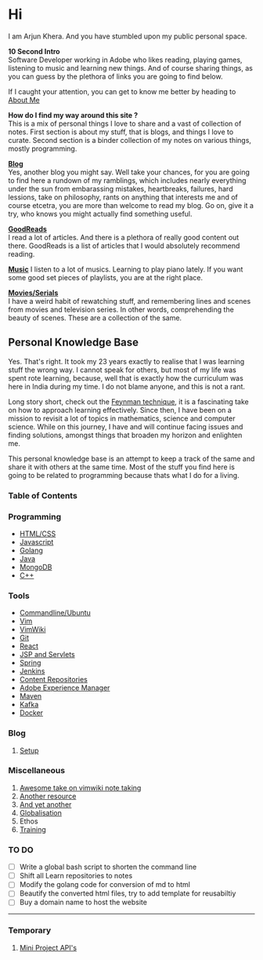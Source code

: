 # Hi

I am Arjun Khera. And you have stumbled upon my public personal space. 

**10 Second Intro**  
Software Developer working in Adobe who likes reading, playing games, listening to music and learning new things.
And of course sharing things, as you can guess by the plethora of links you are going to find below.

If I caught your attention, you can get to know me better by heading to [About Me](about.md)

**How do I find my way around this site ?**  
This is a mix of personal things I love to share and a vast of collection of notes. First section is about my stuff,
that is blogs, and things I love to curate. Second section is a binder collection of my notes on various things, mostly programming. 

**[Blog](/blog/main.md)**   
Yes, another blog you might say. Well take your chances, for you are going to find here a rundown of my ramblings, which includes
nearly everything under the sun from embarassing mistakes, heartbreaks, failures, hard lessions, take on philosophy, rants on 
anything that interests me and of course etcetra, you are more than welcome to read my blog. Go on, give it a try, who knows you 
might actually find something useful.

**[GoodReads](/goodReads/main.md)**  
I read a lot of articles. And there is a plethora of really good content out there. GoodReads is a list of articles that 
I would absolutely recommend reading.  

**[Music](/music/main.md)** 
I listen to a lot of musics. Learning to play piano lately. If you want some good set pieces of playlists, you are at the right place.  

**[Movies/Serials](movies/main.md)**  
I have a weird habit of rewatching stuff, and remembering lines and scenes from movies and television series. In other words, comprehending the
beauty of scenes. These are a collection of the same. 

## Personal Knowledge Base
Yes. That's right. It took my 23 years exactly to realise that I was learning stuff the wrong way. I cannot speak 
for others, but most of my life was spent rote learning, because, well that is exactly how the curriculum was here
in India during my time. I do not blame anyone, and this is not a rant. 

Long story short, check out the [Feynman technique](https://fs.blog/2012/04/feynman-technique/), it is a fascinating take on how to approach learning effectively.
Since then, I have been on a mission to revisit a lot of topics in mathematics, science and computer science. While 
on this journey, I have and will continue facing issues and finding solutions, amongst things that broaden my horizon and 
enlighten me. 

This personal knowledge base is an attempt to keep a track of the same and share it with others at the same time. 
Most of the stuff you find here is going to be related to programming because thats what I do for a living. 

### Table of Contents

### Programming
- [HTML/CSS](programming/html_css/main.md)
- [Javascript](programming/javascript/main.md)
- [Golang](programming/golang/main.md)
- [Java](programming/java/main.md)
- [MongoDB](programming/mongoDB/main.md)
- [C++](programming/c++/main.md)
 
### Tools

- [Commandline/Ubuntu](tools/commandline/main.md)
- [Vim](tools/vim/main.md)
- [VimWiki](tools/vimWiki/main.md)
- [Git](tools/git/main.md)
- [React](tools/react/main.md)
- [JSP and Servlets](tools/jspServlets/main.md)
- [Spring](tools/Spring/main.md)
- [Jenkins](tools/Jenkins/main.md)
- [Content Repositories](tools/ContentRepository/main.md)
- [Adobe Experience Manager](tools/AEM/main.md)
- [Maven](tools/maven/main.md)
- [Kafka](tools/Kafka/main.md)
- [Docker](tools/docker/main.md)

### Blog

1. [Setup](setup.md)

### Miscellaneous

1. [Awesome take on vimwiki note taking](https://jamesbvaughan.com/markdown-pan)
2. [Another resource](https://www.smoothterminal.com/articles/vimwiki)
3. [And yet another](https://blog.mague.com/?p=602)
4. [Globalisation](adobe/main.md)
5. Ethos
6. [Training](training.md)

### TO DO

- [ ] Write a global bash script to shorten the command line
- [ ] Shift all Learn repositories to notes
- [ ] Modify the golang code for conversion of md to html
- [ ] Beautify the converted html files, try to add template for reusabiltiy
- [ ] Buy a domain name to host the website

---

### Temporary

1. [Mini Project API's](apis.md)





